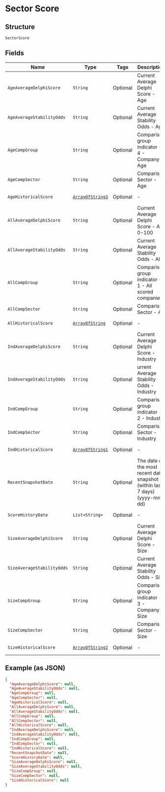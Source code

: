
# Sector Score

## Structure

`SectorScore`

## Fields

| Name | Type | Tags | Description | Getter | Setter |
|  --- | --- | --- | --- | --- | --- |
| `AgeAverageDelphiScore` | `String` | Optional | Current Average Delphi Score - Age | String getAgeAverageDelphiScore() | setAgeAverageDelphiScore(String ageAverageDelphiScore) |
| `AgeAverageStabilityOdds` | `String` | Optional | Current Average Stability Odds - Age | String getAgeAverageStabilityOdds() | setAgeAverageStabilityOdds(String ageAverageStabilityOdds) |
| `AgeCompGroup` | `String` | Optional | Comparison group indicator - 4 - Company Age | String getAgeCompGroup() | setAgeCompGroup(String ageCompGroup) |
| `AgeCompSector` | `String` | Optional | Comparison Sector - Age | String getAgeCompSector() | setAgeCompSector(String ageCompSector) |
| `AgeHistoricalScore` | [`ArrayOfString3`](../../doc/models/array-of-string-3.md) | Optional | - | ArrayOfString3 getAgeHistoricalScore() | setAgeHistoricalScore(ArrayOfString3 ageHistoricalScore) |
| `AllAverageDelphiScore` | `String` | Optional | Current Average Delphi Score - All 0-100 | String getAllAverageDelphiScore() | setAllAverageDelphiScore(String allAverageDelphiScore) |
| `AllAverageStabilityOdds` | `String` | Optional | Current Average Stability Odds - All | String getAllAverageStabilityOdds() | setAllAverageStabilityOdds(String allAverageStabilityOdds) |
| `AllCompGroup` | `String` | Optional | Comparison group indicator - 1 - All scored companies | String getAllCompGroup() | setAllCompGroup(String allCompGroup) |
| `AllCompSector` | `String` | Optional | Comparison Sector - All | String getAllCompSector() | setAllCompSector(String allCompSector) |
| `AllHistoricalScore` | [`ArrayOfString`](../../doc/models/array-of-string.md) | Optional | - | ArrayOfString getAllHistoricalScore() | setAllHistoricalScore(ArrayOfString allHistoricalScore) |
| `IndAverageDelphiScore` | `String` | Optional | Current Average Delphi Score - Industry | String getIndAverageDelphiScore() | setIndAverageDelphiScore(String indAverageDelphiScore) |
| `IndAverageStabilityOdds` | `String` | Optional | urrent Average Stability Odds - Industry | String getIndAverageStabilityOdds() | setIndAverageStabilityOdds(String indAverageStabilityOdds) |
| `IndCompGroup` | `String` | Optional | Comparison group indicator - 2 - Industry | String getIndCompGroup() | setIndCompGroup(String indCompGroup) |
| `IndCompSector` | `String` | Optional | Comparison Sector - Industry | String getIndCompSector() | setIndCompSector(String indCompSector) |
| `IndHistoricalScore` | [`ArrayOfString1`](../../doc/models/array-of-string-1.md) | Optional | - | ArrayOfString1 getIndHistoricalScore() | setIndHistoricalScore(ArrayOfString1 indHistoricalScore) |
| `RecentSnapshotDate` | `String` | Optional | The date of the most recent data snapshot (within last 7 days) (yyyy-mm-dd) | String getRecentSnapshotDate() | setRecentSnapshotDate(String recentSnapshotDate) |
| `ScoreHistoryDate` | `List<String>` | Optional | - | List<String> getScoreHistoryDate() | setScoreHistoryDate(List<String> scoreHistoryDate) |
| `SizeAverageDelphiScore` | `String` | Optional | Current Average Delphi Score - Size | String getSizeAverageDelphiScore() | setSizeAverageDelphiScore(String sizeAverageDelphiScore) |
| `SizeAverageStabilityOdds` | `String` | Optional | Current Average Stability Odds - Size | String getSizeAverageStabilityOdds() | setSizeAverageStabilityOdds(String sizeAverageStabilityOdds) |
| `SizeCompGroup` | `String` | Optional | Comparison group indicator - 3 - Company Size | String getSizeCompGroup() | setSizeCompGroup(String sizeCompGroup) |
| `SizeCompSector` | `String` | Optional | Comparison Sector - Size | String getSizeCompSector() | setSizeCompSector(String sizeCompSector) |
| `SizeHistoricalScore` | [`ArrayOfString2`](../../doc/models/array-of-string-2.md) | Optional | - | ArrayOfString2 getSizeHistoricalScore() | setSizeHistoricalScore(ArrayOfString2 sizeHistoricalScore) |

## Example (as JSON)

```json
{
  "AgeAverageDelphiScore": null,
  "AgeAverageStabilityOdds": null,
  "AgeCompGroup": null,
  "AgeCompSector": null,
  "AgeHistoricalScore": null,
  "AllAverageDelphiScore": null,
  "AllAverageStabilityOdds": null,
  "AllCompGroup": null,
  "AllCompSector": null,
  "AllHistoricalScore": null,
  "IndAverageDelphiScore": null,
  "IndAverageStabilityOdds": null,
  "IndCompGroup": null,
  "IndCompSector": null,
  "IndHistoricalScore": null,
  "RecentSnapshotDate": null,
  "ScoreHistoryDate": null,
  "SizeAverageDelphiScore": null,
  "SizeAverageStabilityOdds": null,
  "SizeCompGroup": null,
  "SizeCompSector": null,
  "SizeHistoricalScore": null
}
```

